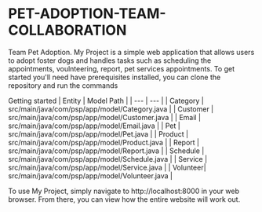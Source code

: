 # PET-ADOPTION-TEAM-COLLABORATION
Team Pet Adoption.
My Project is a simple web application that allows users to adopt foster dogs and handles tasks such as scheduling the appointments, voulnteering, report, pet services appointments.
To get started  you'll need  have prerequisites installed, you can clone the repository and run the commands



Getting started
| Entity | Model Path |
| --- | --- |
| Category | src/main/java/com/psp/app/model/Category.java |
| Customer | src/main/java/com/psp/app/model/Customer.java |
| Email | src/main/java/com/psp/app/model/Email.java |
| Pet | src/main/java/com/psp/app/model/Pet.java |
| Product | src/main/java/com/psp/app/model/Product.java |
| Report | src/main/java/com/psp/app/model/Report.java |
| Schedule | src/main/java/com/psp/app/model/Schedule.java |
| Service | src/main/java/com/psp/app/model/Service.java |
| Volunteer| src/main/java/com/psp/app/model/Volunteer.java |




To use My Project, simply navigate to http://localhost:8000 in your web browser. From there, you can view how the entire website will work out.






